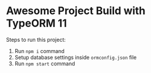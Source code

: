 # Awesome Project Build with TypeORM 11

Steps to run this project:

1. Run `npm i` command
2. Setup database settings inside `ormconfig.json` file
3. Run `npm start` command

